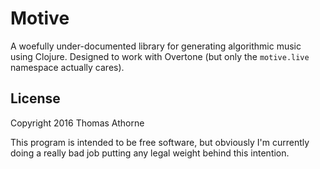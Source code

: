 # Motive

A woefully under-documented library for generating algorithmic music
using Clojure. Designed to work with Overtone (but only the
`motive.live` namespace actually cares).

## License

Copyright 2016 Thomas Athorne

This program is intended to be free software, but obviously I'm
currently doing a really bad job putting any legal weight behind this
intention.
